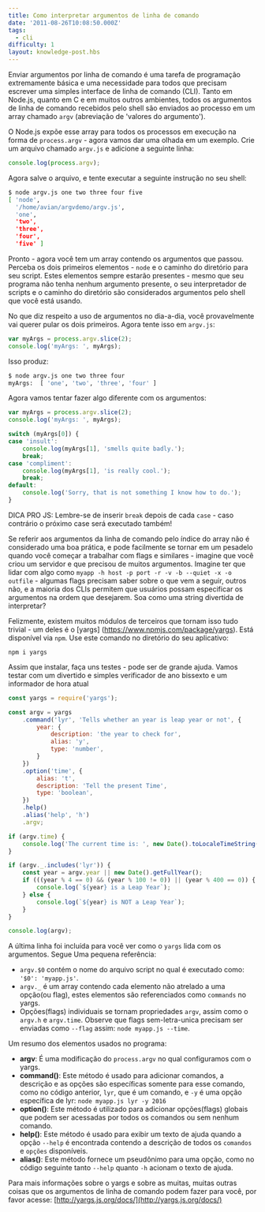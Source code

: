 ```yaml
---
title: Como interpretar argumentos de linha de comando
date: '2011-08-26T10:08:50.000Z'
tags:
  - cli
difficulty: 1
layout: knowledge-post.hbs
---
```


Enviar argumentos por linha de comando é uma tarefa de programação extremamente básica e uma necessidade para todos que precisam escrever uma simples interface de linha de comando (CLI). Tanto em Node.js, quanto em C e em muitos outros ambientes, todos os argumentos de linha de comando recebidos pelo shell são enviados ao processo em um array chamado `argv` (abreviação de 'valores do argumento').

O Node.js expõe esse array para todos os processos em execução na forma de `process.argv` - agora vamos dar uma olhada em um exemplo. Crie um arquivo chamado `argv.js` e adicione a seguinte linha:

```js
console.log(process.argv);
```

Agora salve o arquivo, e tente executar a seguinte instrução no seu shell:

```bash
$ node argv.js one two three four five
[ 'node',
  '/home/avian/argvdemo/argv.js',
  'one',
  'two',
  'three',
  'four',
  'five' ]
```

Pronto - agora você tem um array contendo os argumentos que passou. Perceba os dois primeiros elementos - `node` e o caminho do diretório para seu script. Estes elementos sempre estarão presentes - mesmo que seu programa não tenha nenhum argumento presente, o seu interpretador de scripts e o caminho do diretório são considerados argumentos pelo shell que você está usando.

No que diz respeito a uso de argumentos no dia-a-dia, você provavelmente vai querer pular os dois primeiros. Agora tente isso em `argv.js`:

```js
var myArgs = process.argv.slice(2);
console.log('myArgs: ', myArgs);
```

Isso produz:

```bash
$ node argv.js one two three four
myArgs:  [ 'one', 'two', 'three', 'four' ]
```

Agora vamos tentar fazer algo diferente com os argumentos:

```js
var myArgs = process.argv.slice(2);
console.log('myArgs: ', myArgs);

switch (myArgs[0]) {
case 'insult':
    console.log(myArgs[1], 'smells quite badly.');
    break;
case 'compliment':
    console.log(myArgs[1], 'is really cool.');
    break;
default:
    console.log('Sorry, that is not something I know how to do.');
}
```

DICA PRO JS: Lembre-se de inserir `break` depois de cada `case` - caso contrário o próximo case será executado também!

Se referir aos argumentos da linha de comando pelo índice do array não é considerado uma boa prática, e pode facilmente se tornar em um pesadelo quando você começar a trabalhar com flags e similares - imagine que você criou um servidor e que precisou de muitos argumentos. Imagine ter que lidar com algo como `myapp -h host -p port -r -v -b --quiet -x -o outfile` - algumas flags precisam saber sobre o que vem a seguir, outros não, e a maioria dos CLIs permitem que usuários possam especificar os argumentos na ordem que desejarem. Soa como uma string divertida de interpretar?

Felizmente, existem muitos módulos de terceiros que tornam isso tudo trivial - um deles é o [yargs] (https://www.npmjs.com/package/yargs). Está disponível via `npm`. Use este comando no diretório do seu aplicativo:

```
npm i yargs
```

Assim que instalar, faça uns testes - pode ser de grande ajuda. Vamos testar com um divertido e simples verificador de ano bissexto e um informador de hora atual

```js
const yargs = require('yargs');

const argv = yargs
    .command('lyr', 'Tells whether an year is leap year or not', {
        year: {
            description: 'the year to check for',
            alias: 'y',
            type: 'number',
        }
    })
    .option('time', {
        alias: 't',
        description: 'Tell the present Time',
        type: 'boolean',
    })
    .help()
    .alias('help', 'h')
    .argv;

if (argv.time) {
    console.log('The current time is: ', new Date().toLocaleTimeString());
}

if (argv._.includes('lyr')) {
    const year = argv.year || new Date().getFullYear();
    if (((year % 4 == 0) && (year % 100 != 0)) || (year % 400 == 0)) {
        console.log(`${year} is a Leap Year`);
    } else {
        console.log(`${year} is NOT a Leap Year`);
    }
}

console.log(argv);
```

A última linha foi incluída para você ver como o `yargs` lida com os argumentos. Segue Uma pequena referência:

- `argv.$0` contém o nome do arquivo script no qual é executado como: `'$0': 'myapp.js'`.
- `argv._` é um array contendo cada elemento não atrelado a uma opção(ou flag), estes elementos são referenciados como `commands` no yargs.
- Opções(flags) individuais se tornam propriedades `argv`, assim como o `argv.h` e `argv.time`. Observe que flags sem-letra-unica precisam ser enviadas como `--flag` assim: `node myapp.js --time`.

Um resumo dos elementos usados ​​no programa:

- **argv**: É uma modificação do `process.argv` no qual configuramos com o yargs.
- **command()**: Este método é usado para adicionar comandos, a descrição e as opções são específicas somente para esse comando, como no código anterior, `lyr`, que é um comando, e `-y` é uma opção específica de lyr: `node myapp.js lyr -y 2016`
- **option()**: Este método é utilizado para adicionar opções(flags) globais que podem ser acessadas por todos os comandos ou sem nenhum comando.
- **help()**: Este método é usado para exibir um texto de ajuda quando a opção `--help` é encontrada contendo a descrição de todos os `comandos` e `opções` disponíveis.
- **alias()**: Este método fornece um pseudônimo para uma opção, como no código seguinte tanto `--help` quanto `-h` acionam o texto de ajuda.

Para mais informações sobre o yargs e sobre as muitas, muitas outras coisas que os argumentos de linha de comando podem fazer para você, por favor acesse: [http://yargs.js.org/docs/](http://yargs.js.org/docs/)
